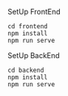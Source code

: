 SetUp FrontEnd
```
cd frontend
npm install
npm run serve
```

SetUp BackEnd
```
cd backend
npm install
npm run serve
```
